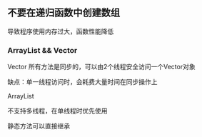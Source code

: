 ## 不要在递归函数中创建数组

导致程序使用内存过大，函数性能降低



### ArrayList  && Vector

Vector 所有方法是同步的，可以由2个线程安全访问一个Vector对象

缺点：单一线程访问时，会耗费大量时间在同步操作上



ArrayList

不支持多线程，在单线程时优先使用

静态方法可以直接继承